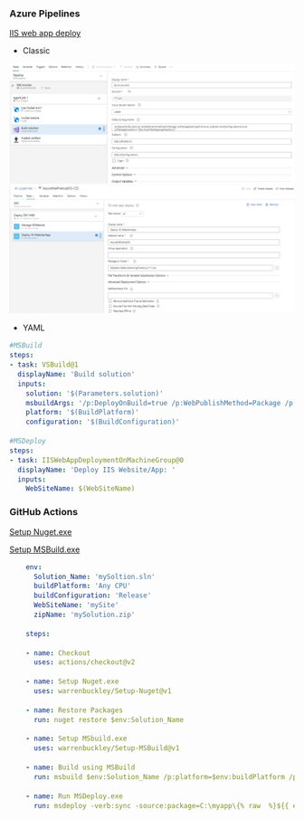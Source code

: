 ### Azure Pipelines
[IIS web app deploy](https://github.com/microsoft/azure-pipelines-tasks/blob/master/Tasks/IISWebAppDeploymentOnMachineGroupV0/README.md)

- Classic

![MS Build](images/task-MSBuild-DeployIIS-1.png)
![MS Deploy](images/task-MSBuild-DeployIIS-2.png)

- YAML

```yaml
#MSBuild
steps:
- task: VSBuild@1
  displayName: 'Build solution'
  inputs:
    solution: '$(Parameters.solution)'
    msbuildArgs: '/p:DeployOnBuild=true /p:WebPublishMethod=Package /p:PackageAsSingleFile=true /p:SkipInvalidConfigurations=true /p:PackageLocation="$(build.artifactstagingdirectory)\\"'
    platform: '$(BuildPlatform)'
    configuration: '$(BuildConfiguration)'

#MSDeploy
steps:
- task: IISWebAppDeploymentOnMachineGroup@0
  displayName: 'Deploy IIS Website/App: '
  inputs:
    WebSiteName: $(WebSiteName)

```

### GitHub Actions
[Setup Nuget.exe](https://github.com/marketplace/actions/setup-nuget-exe)

[Setup MSBuild.exe](https://github.com/marketplace/actions/setup-msbuild-exe)

```yaml
    env:
      Solution_Name: 'mySoltion.sln'                      
      buildPlatform: 'Any CPU'
      buildConfiguration: 'Release'
      WebSiteName: 'mySite'
      zipName: 'mySolution.zip'
    
    steps:
      
    - name: Checkout
      uses: actions/checkout@v2      
      
    - name: Setup Nuget.exe
      uses: warrenbuckley/Setup-Nuget@v1
      
    - name: Restore Packages
      run: nuget restore $env:Solution_Name
  
    - name: Setup MSbuild.exe
      uses: warrenbuckley/Setup-MSBuild@v1
      
    - name: Build using MSBuild
      run: msbuild $env:Solution_Name /p:platform=$env:buildPlatform /p:Configuration=$env:buildConfiguration /p:DeployOnBuild=true /p:WebPublishMethod=Package /p:PackageAsSingleFile=true /p:SkipInvalidConfigurations=true /p:PackageLocation='C:\myapp'
          
    - name: Run MSDeploy.exe
      run: msdeploy -verb:sync -source:package=C:\myapp\{% raw  %}${{ env.zipName }}{% endraw %} -dest:auto -setParam:name=`'IIS Web Application Name`',value=$env:WebSiteName -enableRule:DoNotDeleteRule
```
